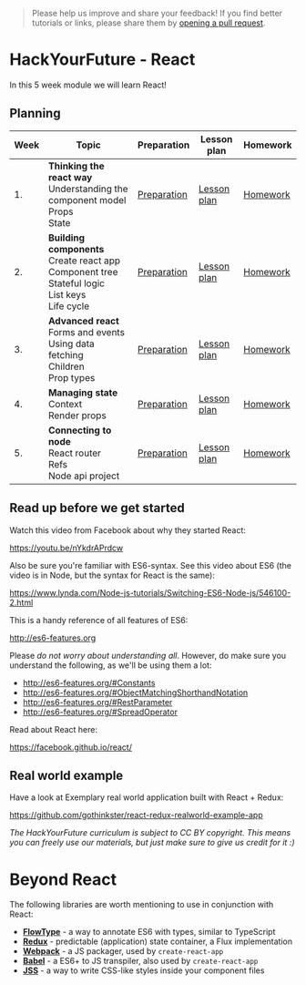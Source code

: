 > Please help us improve and share your feedback! If you find better tutorials
or links, please share them by [opening a pull request](https://github.com/HackYourFuture-CPH/React/pulls).

# HackYourFuture - React

In this 5 week module we will learn React!

## Planning
| Week | Topic | Preparation | Lesson plan | Homework |
| ---- | ----- | ---- | -------- | -------- |
| 1. | **Thinking the react way** <br> Understanding the component model <br> Props <br> State | [Preparation](week1/preparation.md) | [Lesson plan](week1/lesson-plan.md) | [Homework](week1/homework.md)
| 2. | **Building components** <br> Create react app <br> Component tree <br> Stateful logic <br> List keys <br> Life cycle | [Preparation](week2/preparation.md) | [Lesson plan](week2/lesson-plan.md) | [Homework](week2/homework.md)
| 3. | **Advanced react** <br> Forms and events <br> Using data fetching <br> Children <br> Prop types | [Preparation](week3/preparation.md) | [Lesson plan](week3/lesson-plan.md) | [Homework](week3/homework.md)
| 4. | **Managing state** <br> Context <br> Render props | [Preparation](week4/preparation.md) | [Lesson plan](week4/lesson-plan.md) | [Homework](week4/homework.md)
| 5. | **Connecting to node** <br> React router <br> Refs <br> Node api project | [Preparation](week5/preparation.md) | [Lesson plan](week5/lesson-plan.md) | [Homework](week5/homework.md)


## Read up before we get started

Watch this video from Facebook about why they started React:

https://youtu.be/nYkdrAPrdcw

Also be sure you're familiar with ES6-syntax. See this video about ES6 (the video is in Node, but the syntax for React is the same):

https://www.lynda.com/Node-js-tutorials/Switching-ES6-Node-js/546100-2.html

This is a handy reference of all features of ES6:

http://es6-features.org

Please *do not worry about understanding all*. However, do make sure you understand the following, as we'll be using them a lot:

- http://es6-features.org/#Constants
- http://es6-features.org/#ObjectMatchingShorthandNotation
- http://es6-features.org/#RestParameter
- http://es6-features.org/#SpreadOperator

Read about React here:

https://facebook.github.io/react/


## Real world example

Have a look at Exemplary real world application built with React + Redux:

https://github.com/gothinkster/react-redux-realworld-example-app

*The HackYourFuture curriculum is subject to CC BY copyright. This means you can freely use our materials, but just make sure to give us credit for it :)*

# Beyond React

The following libraries are worth mentioning to use in conjunction with React:

- **[FlowType](https://flowtype.org)** - a way to annotate ES6 with types, similar to TypeScript
- **[Redux](https://flowtype.org)** - predictable (application) state container, a Flux implementation
- **[Webpack](https://webpack.js.org)** - a JS packager, used by `create-react-app`
- **[Babel](https://babeljs.io)** - a ES6+ to JS transpiler, also used by `create-react-app`
- **[JSS](https://github.com/cssinjs/jss)** - a way to write CSS-like styles inside your component files
